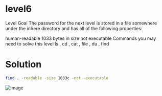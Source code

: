 # level6
Level Goal
The password for the next level is stored in a file somewhere under the inhere directory and has all of the following properties:

human-readable
1033 bytes in size
not executable
Commands you may need to solve this level
ls , cd , cat , file , du , find
# Solution
```bash
find . -readable -size 1033c -not -executable
```
![image](https://github.com/LAVANYA-PIDIKITI/Overthewire.bandit/assets/98797256/cd289c48-71f6-4efa-8b82-644e5f2b6cd2)
